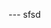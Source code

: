 
   <script src="https://embed.github.com/view/3d/<username>/<repo>/<ref>/<path_to_file>"></script>

--- sfsd
    